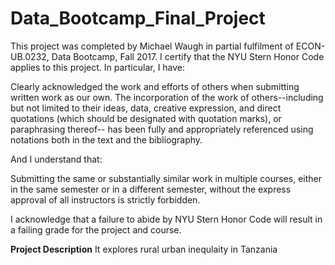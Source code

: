 # Data_Bootcamp_Final_Project

This project was completed by Michael Waugh in partial fulfilment of  ECON-UB.0232, Data Bootcamp, Fall 2017. I certify that the NYU Stern Honor Code applies to this project. In particular, I have:

Clearly acknowledged the work and efforts of others when submitting written work as
our own. The incorporation of the work of others--including but not limited to their ideas,
data, creative expression, and direct quotations (which should be designated with quotation
marks), or paraphrasing thereof-- has been fully and appropriately referenced using notations
both in the text and the bibliography.

And I understand that:

Submitting the same or substantially similar work in multiple courses, either in the
same semester or in a different semester, without the express approval of all instructors is
strictly forbidden.

I acknowledge that a failure to abide by NYU Stern Honor Code will result in a failing grade for the project and course.

**Project Description**
It explores rural urban inequlaity in Tanzania
